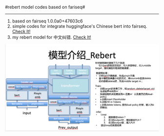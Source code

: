 #rebert model codes based on fariseq#

--------------------------------------------------------------------------------
1. based on fairseq 1.0.0a0+47603c6
1. simple codes for integrate huggingface's Chinese bert into fairseq. [Check It!](https://github.com/CheungZeeCn/fairseq/blob/master/Sentence_prediction_Chinese_bert_demo.md) 
1. my rebert model for 中文纠错. [Check It!](https://github.com/CheungZeeCn/fairseq/blob/master/rebert.md) 

![alt 开局一张图, 代码晚点传](https://github.com/CheungZeeCn/fairseq/raw/master/docs/rebert.png)




